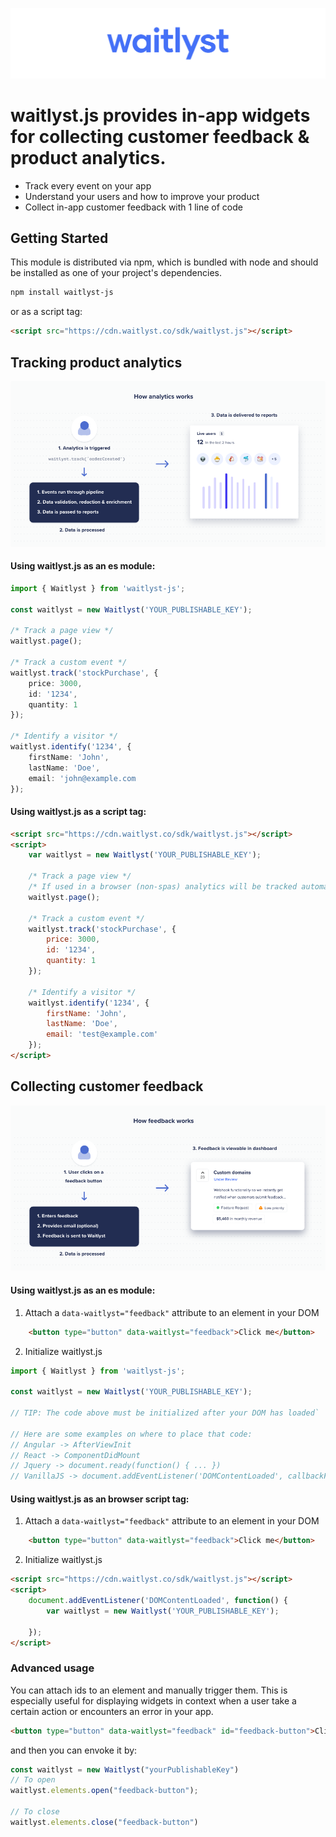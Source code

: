 ![Logo](./documentation/assets/waitlyst-github.png)

# waitlyst.js provides in-app widgets for collecting customer feedback &amp; product analytics.

- Track every event on your app
- Understand your users and how to improve your product
- Collect in-app customer feedback with 1 line of code

## Getting Started
This module is distributed via npm, which is bundled with node and should be installed as one of your project's dependencies.

```sh
npm install waitlyst-js
```

or as a script tag:
```html
<script src="https://cdn.waitlyst.co/sdk/waitlyst.js"></script>
```


## Tracking product analytics
![Logo](./documentation/assets/github-analytics.png)

#### Using waitlyst.js as an es module:

```ts
import { Waitlyst } from 'waitlyst-js';

const waitlyst = new Waitlyst('YOUR_PUBLISHABLE_KEY');

/* Track a page view */
waitlyst.page();

/* Track a custom event */
waitlyst.track('stockPurchase', {
    price: 3000,
    id: '1234',
    quantity: 1 
});

/* Identify a visitor */
waitlyst.identify('1234', {
    firstName: 'John',
    lastName: 'Doe',
    email: 'john@example.com
});
```

#### Using waitlyst.js as a script tag:

```html
<script src="https://cdn.waitlyst.co/sdk/waitlyst.js"></script>
<script>
    var waitlyst = new Waitlyst('YOUR_PUBLISHABLE_KEY');

    /* Track a page view */
    /* If used in a browser (non-spas) analytics will be tracked automatically */
    waitlyst.page();

    /* Track a custom event */
    waitlyst.track('stockPurchase', {
        price: 3000,
        id: '1234',
        quantity: 1 
    });

    /* Identify a visitor */
    waitlyst.identify('1234', {
        firstName: 'John',
        lastName: 'Doe',
        email: 'test@example.com'
    });
</script>
```

## Collecting customer feedback
![Logo](./documentation/assets/github-feedback.png)

#### Using waitlyst.js as an es module:

1. Attach a `data-waitlyst="feedback"` attribute to an element in your DOM
```html
    <button type="button" data-waitlyst="feedback">Click me</button>
```

2. Initialize waitlyst.js
```ts
import { Waitlyst } from 'waitlyst-js';

const waitlyst = new Waitlyst('YOUR_PUBLISHABLE_KEY');

// TIP: The code above must be initialized after your DOM has loaded`

// Here are some examples on where to place that code:
// Angular -> AfterViewInit
// React -> ComponentDidMount
// Jquery -> document.ready(function() { ... })
// VanillaJS -> document.addEventListener('DOMContentLoaded', callbackFunction, false);


```

#### Using waitlyst.js as an browser script tag:

1. Attach a `data-waitlyst="feedback"` attribute to an element in your DOM
```html
    <button type="button" data-waitlyst="feedback">Click me</button>
```

2. Initialize waitlyst.js
```html
<script src="https://cdn.waitlyst.co/sdk/waitlyst.js"></script>
<script>
    document.addEventListener('DOMContentLoaded', function() {
        var waitlyst = new Waitlyst('YOUR_PUBLISHABLE_KEY');
        
    });
</script>
```

### Advanced usage
You can attach ids to an element and manually trigger them. This is especially useful for displaying widgets in context when a user take a certain action or encounters an error in your app.
```html
<button type="button" data-waitlyst="feedback" id="feedback-button">Click me</button>
``` 
and then you can envoke it by:
```typescript
const waitlyst = new Waitlyst("yourPublishableKey")
// To open
waitlyst.elements.open("feedback-button");

// To close
waitlyst.elements.close("feedback-button")
```





